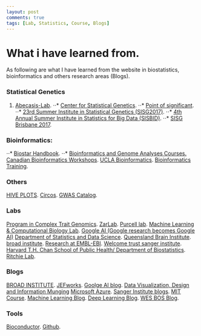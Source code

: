 ```yaml
---
layout: post
comments: true
tags: [Lab, Statistics, Course, Blogs]
---
```


# What i have learned from.

As following are what I have learned from the website in biostatistics, bioinformatics and others research areas (Blogs).
### Statistical Genetics
1. [Abecasis-Lab](https://genome.sph.umich.edu/wiki/Abecasis_Lab).
⋅⋅* [Center for Statistical Genetics](https://statgen.research.bcm.edu/index.php/Main_Page).
⋅⋅* [Point of significant](https://www.nature.com/collections/qghhqm/pointsofsignificance).
⋅⋅* [23rd Summer Institute in Statistical Genetics (SISG2017)](https://www.biostat.washington.edu/suminst/sisg).
⋅⋅* [4th Annual Summer Institute in Statistics for Big Data (SISBID)](https://www.biostat.washington.edu/suminst/sisbid).
⋅⋅* [SISG Brisbane 2017](http://cnsgenomics.com/sisg/modules.html).


### Bioinformatics:
⋅⋅* [Biostar Handbook](https://biostar.myshopify.com/).
⋅⋅* [Bioinformatics and Genome Analyses Courses.](https://webext.pasteur.fr/tekaia/BGA_courses.html)
[Canadian Bioinformatics Workshops](https://bioinformaticsdotca.github.io/).
[UCLA Bioinformatics](https://bioinformatics.ucla.edu/).
[Bioinformatics Training](https://training.csx.cam.ac.uk/bioinformatics/search?offset=0&limit=10&course_date_facet_shown=true&scheduled=on).

### Others
[HIVE PLOTS](http://www.hiveplot.net/).
[Circos](http://circos.ca/).
[GWAS Catalog](http://www.ebi.ac.uk/gwas/).

### Labs
[Program in Complex Trait Genomics](http://cnsgenomics.com/).
[ZarLab](http://zarlab.cs.ucla.edu/).
[Purcell lab](http://zzz.bwh.harvard.edu/index.html).
[Machine Learning & Computational Biology Lab](https://www.bsse.ethz.ch/mlcb).
[Google AI (Google research becomes Google AI)](https://ai.googleblog.com/)
[Department of Statistics and Data Science](https://statistics.yale.edu/).
[Queensland Brain Institute](https://qbi.uq.edu.au/).
[broad institute](https://www.broadinstitute.org/).
[Research at EMBL-EBI](https://www.ebi.ac.uk/research).
[Welcome trust sanger institute](https://www.sanger.ac.uk/).
[Harvard T.H. Chan School of Public Health/ Department of Biostatistics](https://www.hsph.harvard.edu/biostatistics/).
[Ritchie Lab](https://ritchielab.org/).

### Blogs
[BROAD INSTITUTE](https://www.broadinstitute.org/news?type=blog).
[JEFworks](http://jef.works/blog/).
[Goolge AI blog](https://ai.googleblog.com/).
[Data Visualization, Design and Information Munging](http://mkweb.bcgsc.ca/)
[Microsoft Azure](https://azure.microsoft.com/en-us/blog/).
[Sanger Institute blogs](https://sangerinstitute.blog/).
[MIT Course](https://learning-modules.mit.edu/guide/index.html#courses).
[Machine Learning Blog](https://blogs.technet.microsoft.com/machinelearning/).
[Deep Learning Blog](https://blogs.technet.microsoft.com/machinelearning/tag/deep-learning/).
[WES BOS Blog](https://wesbos.com/blog/).

### Tools
[Bioconductor](http://www.bioconductor.org/).
[Github](https://github.com/).
